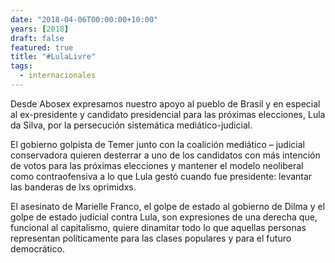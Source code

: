 ```yaml
---
date: "2018-04-06T00:00:00+10:00"
years: [2018]
draft: false
featured: true
title: "#LulaLivre"
tags: 
  - internacionales
---
```


Desde Abosex expresamos nuestro apoyo al pueblo de Brasil y en especial al ex-presidente y candidato presidencial para las próximas elecciones, Lula da Silva, por la persecución sistemática mediático-judicial.

El gobierno golpista de Temer junto con la coalición mediático – judicial conservadora quieren desterrar a uno de los candidatos con más intención de votos para las próximas elecciones y mantener el modelo neoliberal como contraofensiva a lo que Lula gestó cuando fue presidente: levantar las banderas de lxs oprimidxs.

El asesinato de Marielle Franco, el golpe de estado al gobierno de Dilma y el golpe de estado judicial contra Lula, son expresiones de una derecha que, funcional al capitalismo, quiere dinamitar todo lo que aquellas personas representan políticamente para las clases populares y para el futuro democrático.